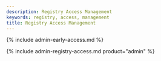 ```yaml
---
description: Registry Access Management
keywords: registry, access, management
title: Registry Access Management
---
```


{% include admin-early-access.md %}

{% include admin-registry-access.md product="admin" %}